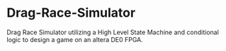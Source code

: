 # Drag-Race-Simulator
Drag Race Simulator utilizing a High Level State Machine and conditional logic to design a game on an altera DE0 FPGA.
